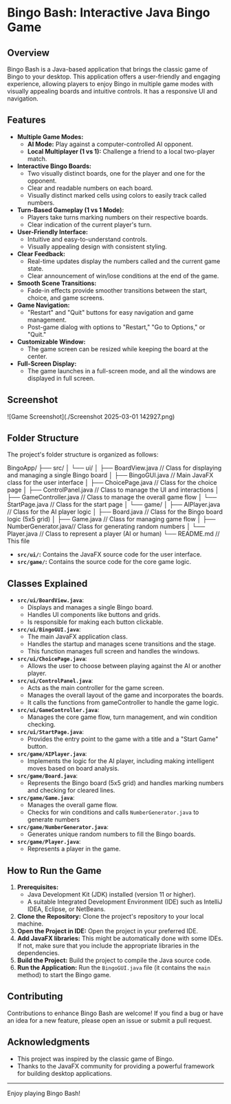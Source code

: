 # Bingo Bash: Interactive Java Bingo Game

## Overview

Bingo Bash is a Java-based application that brings the classic game of Bingo to your desktop. This application offers a user-friendly and engaging experience, allowing players to enjoy Bingo in multiple game modes with visually appealing boards and intuitive controls. It has a responsive UI and navigation.

## Features

*   **Multiple Game Modes:**
    *   **AI Mode:** Play against a computer-controlled AI opponent.
    *   **Local Multiplayer (1 vs 1):** Challenge a friend to a local two-player match.
*   **Interactive Bingo Boards:**
    *   Two visually distinct boards, one for the player and one for the opponent.
    *   Clear and readable numbers on each board.
    *   Visually distinct marked cells using colors to easily track called numbers.
*   **Turn-Based Gameplay (1 vs 1 Mode):**
    *   Players take turns marking numbers on their respective boards.
    *   Clear indication of the current player's turn.
*   **User-Friendly Interface:**
    *   Intuitive and easy-to-understand controls.
    *   Visually appealing design with consistent styling.
*   **Clear Feedback:**
    *   Real-time updates display the numbers called and the current game state.
    *   Clear announcement of win/lose conditions at the end of the game.
*   **Smooth Scene Transitions:**
    *   Fade-in effects provide smoother transitions between the start, choice, and game screens.
*   **Game Navigation:**
    *   "Restart" and "Quit" buttons for easy navigation and game management.
    *   Post-game dialog with options to "Restart," "Go to Options," or "Quit."
*   **Customizable Window:**
    * The game screen can be resized while keeping the board at the center.
*   **Full-Screen Display:**
    *   The game launches in a full-screen mode, and all the windows are displayed in full screen.

## Screenshot

![Game Screenshot](./Screenshot 2025-03-01 142927.png)



## Folder Structure

The project's folder structure is organized as follows:


BingoApp/
├── src/
│ └── ui/
│ ├── BoardView.java // Class for displaying and managing a single Bingo board
│ ├── BingoGUI.java // Main JavaFX class for the user interface
│ ├── ChoicePage.java // Class for the choice page
│ ├── ControlPanel.java // Class to manage the UI and interactions
│ ├── GameController.java // Class to manage the overall game flow
│ └── StartPage.java // Class for the start page
│ └── game/
│ ├── AIPlayer.java // Class for the AI player logic
│ ├── Board.java // Class for the Bingo board logic (5x5 grid)
│ ├── Game.java // Class for managing game flow
│ ├── NumberGenerator.java// Class for generating random numbers
│ └── Player.java // Class to represent a player (AI or human)
└── README.md // This file



*   **`src/ui/`:** Contains the JavaFX source code for the user interface.
*   **`src/game/`:** Contains the source code for the core game logic.

## Classes Explained

*   **`src/ui/BoardView.java`**:
    *   Displays and manages a single Bingo board.
    *   Handles UI components like buttons and grids.
    *   Is responsible for making each button clickable.
*   **`src/ui/BingoGUI.java`**:
    *   The main JavaFX application class.
    *   Handles the startup and manages scene transitions and the stage.
    *   This function manages full screen and handles the windows.
*   **`src/ui/ChoicePage.java`**:
    *   Allows the user to choose between playing against the AI or another player.
*   **`src/ui/ControlPanel.java`**:
    *   Acts as the main controller for the game screen.
    *   Manages the overall layout of the game and incorporates the boards.
    *   It calls the functions from gameController to handle the game logic.
*   **`src/ui/GameController.java`**:
    *   Manages the core game flow, turn management, and win condition checking.
*   **`src/ui/StartPage.java`**:
    *   Provides the entry point to the game with a title and a "Start Game" button.
*   **`src/game/AIPlayer.java`**:
    *   Implements the logic for the AI player, including making intelligent moves based on board analysis.
*   **`src/game/Board.java`**:
    *   Represents the Bingo board (5x5 grid) and handles marking numbers and checking for cleared lines.
*   **`src/game/Game.java`**:
    *   Manages the overall game flow.
    *   Checks for win conditions and calls `NumberGenerator.java` to generate numbers
*   **`src/game/NumberGenerator.java`**:
    *   Generates unique random numbers to fill the Bingo boards.
*   **`src/game/Player.java`**:
    *   Represents a player in the game.

## How to Run the Game

1.  **Prerequisites:**
    *   Java Development Kit (JDK) installed (version 11 or higher).
    *   A suitable Integrated Development Environment (IDE) such as IntelliJ IDEA, Eclipse, or NetBeans.
2.  **Clone the Repository:** Clone the project's repository to your local machine.
3.  **Open the Project in IDE:** Open the project in your preferred IDE.
4.  **Add JavaFX libraries:** This might be automatically done with some IDEs. If not, make sure that you include the appropriate libraries in the dependencies.
5.  **Build the Project:** Build the project to compile the Java source code.
6.  **Run the Application:** Run the `BingoGUI.java` file (it contains the `main` method) to start the Bingo game.

## Contributing

Contributions to enhance Bingo Bash are welcome! If you find a bug or have an idea for a new feature, please open an issue or submit a pull request.

## Acknowledgments

*   This project was inspired by the classic game of Bingo.
*   Thanks to the JavaFX community for providing a powerful framework for building desktop applications.

---

Enjoy playing Bingo Bash!
